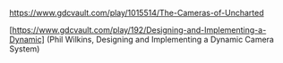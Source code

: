 https://www.gdcvault.com/play/1015514/The-Cameras-of-Uncharted

[https://www.gdcvault.com/play/192/Designing-and-Implementing-a-Dynamic] (Phil Wilkins, Designing and Implementing a Dynamic Camera System)
